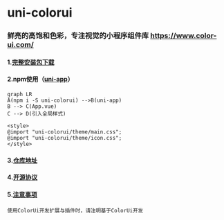 # uni-colorui

### 鲜亮的高饱和色彩，专注视觉的小程序组件库 https://www.color-ui.com/

#### 1.[完整安装包下载](https://www.color-ui.com/)

#### 2.npm使用（[uni-app](https://uniapp.dcloud.io/collocation/App)）

```mermaid
graph LR
A(npm i -S uni-colorui) -->B(uni-app)
B --> C(App.vue)
C --> D(引入全局样式)

```

```
<style>
@import "uni-colorui/theme/main.css";
@import "uni-colorui/theme/icon.css";
</style>
```

#### 3.[仓库地址](https://github.com/weilanwl/ColorUI)

#### 4.[开源协议](https://raw.githubusercontent.com/weilanwl/ColorUI/master/LICENSE)

#### 5.[注意事项](https://raw.githubusercontent.com/weilanwl/ColorUI/master/Colorui-UniApp/colorui/main.css)

```
使用ColorUi开发扩展与插件时，请注明基于ColorUi开发 
```

